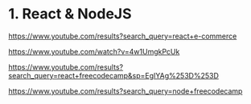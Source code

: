 # 1. React & NodeJS

https://www.youtube.com/results?search_query=react+e-commerce

https://www.youtube.com/watch?v=4w1UmgkPcUk

https://www.youtube.com/results?search_query=react+freecodecamp&sp=EgIYAg%253D%253D

https://www.youtube.com/results?search_query=node+freecodecamp

